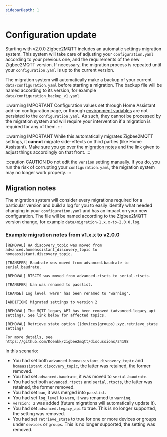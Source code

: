 ```yaml
---
sidebarDepth: 1
---
```


# Configuration update

Starting with v2.0.0 Zigbee2MQTT includes an automatic settings migration system. This system will take care of adjusting your `configuration.yaml` according to your previous one, and the requirements of the new Zigbee2MQTT version. If necessary, the migration process is repeated until your `configuration.yaml` is up to the current version.

The migration system will automatically make a backup of your current `data/configuration.yaml` before starting a migration. The backup file will be named according to its version, for example `data/configuration_backup_v1.yaml`.

:::warning IMPORTANT
Configuration values set through Home Assistant add-on configuration page, or through [environment variables](./README.md#environment-variables) are not persisted to the `configuration.yaml`. As such, they cannot be processed by the migration system and will require your intervention if a migration is required for any of them.
:::

:::warning IMPORTANT
While this automatically migrates Zigbee2MQTT settings, it **cannot** migrate side-effects on third parties (like Home Assistant). Make sure you go over the [migration notes](#migration-notes) and the link given to adjust things accordingly on that front.
:::

:::caution CAUTION
Do not edit the `version` setting manually. If you do, you run the risk of corrupting your `configuration.yaml`, the migration system may no longer work properly.
:::

## Migration notes

The migration system will consider every migrations required for a particular version and build a log for you to easily identify what needed changing in your `configuration.yaml` and has an impact on your new configuration. The file will be named according to the Zigbee2MQTT version change, for example `data/migration-1.x.x-to-2.0.0.log`.

### Example migration notes from v1.x.x to v2.0.0

```
[REMOVAL] HA discovery_topic was moved from advanced.homeassistant_discovery_topic to homeassistant.discovery_topic.

[TRANSFER] Baudrate was moved from advanced.baudrate to serial.baudrate.

[REMOVAL] RTSCTS was moved from advanced.rtscts to serial.rtscts.

[TRANSFER] ban was renamed to passlist.

[CHANGE] Log level 'warn' has been renamed to 'warning'.

[ADDITION] Migrated settings to version 2

[REMOVAL] The MQTT legacy API has been removed (advanced.legacy_api setting). See link below for affected topics.

[REMOVAL] Retrieve state option ((devices|groups).xyz.retrieve_state setting)

For more details, see https://github.com/Koenkk/zigbee2mqtt/discussions/24198
```

In this scenario:

-   You had set both `advanced.homeassistant_discovery_topic` and `homeassistant.discovery_topic`, the latter was retained, the former removed.
-   You had set `advanced.baudrate`, it was moved to `serial.baudrate`.
-   You had set both `advanced.rtscts` and `serial.rtscts`, the latter was retained, the former removed.
-   You had set `ban`, it was merged into `passlist`.
-   You had set `log_level` to `warn`, it was renamed to `warning`.
-   `version: 2` was added (future migrations will automatically update it).
-   You had set `advanced.legacy_api` to true. This is no longer supported, the setting was removed.
-   You had set `retrieve_state` to true for one or more devices or groups under `devices` or `groups`. This is no longer supported, the setting was removed.
